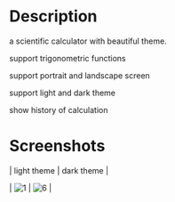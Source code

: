 # Description
a scientific calculator with beautiful theme. 

support trigonometric functions 

support portrait and landscape screen 

support light and dark theme 

show history of calculation 

# Screenshots

| light theme | dark theme |

| ![1](https://github.com/user-attachments/assets/cc1f556d-b866-4c3a-ad91-1f6cd3aa8fa8) | ![6](https://github.com/user-attachments/assets/cc4295e6-447e-4a24-a9c6-59ca6d6c3eca) |



